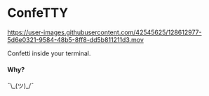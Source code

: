 # ConfeTTY
https://user-images.githubusercontent.com/42545625/128612977-5d6e0321-9584-48b5-8ff8-dd5b811211d3.mov

Confetti inside your terminal.

#### Why?

¯\\\_(ツ)\_/¯
